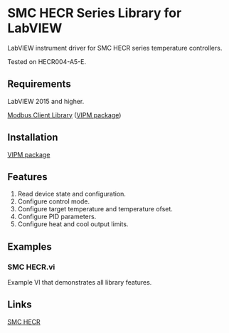 # SMC HECR Series Library for LabVIEW
LabVIEW instrument driver for SMC HECR series temperature controllers.

Tested on HECR004-A5-E.

## Requirements
LabVIEW 2015 and higher.

[Modbus Client Library](https://github.com/plasmapper/modbus-client-labview) ([VIPM package](https://www.vipm.io/package/plasmapper_lib_pl_modbus_client/))

## Installation
[VIPM package](https://www.vipm.io/package/plasmapper_lib_pl_smc_hecr/)

## Features
1. Read device state and configuration.
2. Configure control mode.
3. Configure target temperature and temperature ofset.
4. Configure PID parameters.
5. Configure heat and cool output limits. 

## Examples
### SMC HECR.vi
Example VI that demonstrates all library features.

## Links
[SMC HECR](https://www.smc.eu/en-eu/products/peltier-rack-mounted-type-hecr~133616~nav)
